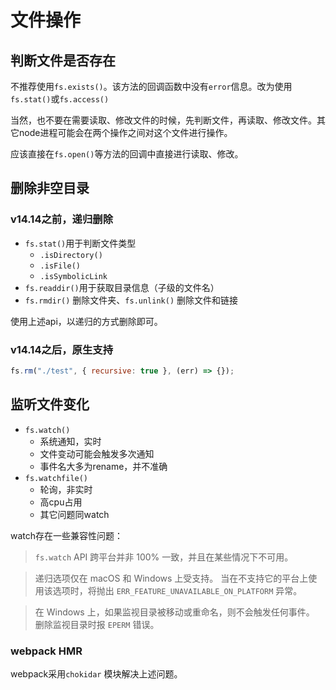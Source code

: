 # 文件操作

## 判断文件是否存在

不推荐使用`fs.exists()`。该方法的回调函数中没有`error`信息。改为使用`fs.stat()`或`fs.access()`

当然，也不要在需要读取、修改文件的时候，先判断文件，再读取、修改文件。其它node进程可能会在两个操作之间对这个文件进行操作。

应该直接在`fs.open()`等方法的回调中直接进行读取、修改。

## 删除非空目录

### v14.14之前，递归删除

-   `fs.stat()`用于判断文件类型
    -   `.isDirectory()`
    -   `.isFile()`
    -   `.isSymbolicLink`
-   `fs.readdir()`用于获取目录信息（子级的文件名）
-   `fs.rmdir()` 删除文件夹、`fs.unlink()` 删除文件和链接

使用上述api，以递归的方式删除即可。

### v14.14之后，原生支持

```javascript
fs.rm("./test", { recursive: true }, (err) => {});
```

## 监听文件变化

-   `fs.watch()`
    -   系统通知，实时
    -   文件变动可能会触发多次通知
    -   事件名大多为rename，并不准确
-   `fs.watchfile()`
    -   轮询，非实时
    -   高cpu占用
    -   其它问题同watch

watch存在一些兼容性问题：

> `fs.watch` API 跨平台并非 100% 一致，并且在某些情况下不可用。

> 递归选项仅在 macOS 和 Windows 上受支持。 当在不支持它的平台上使用该选项时，将抛出 `ERR_FEATURE_UNAVAILABLE_ON_PLATFORM` 异常。

> 在 Windows 上，如果监视目录被移动或重命名，则不会触发任何事件。 删除监视目录时报 `EPERM` 错误。

### webpack HMR

webpack采用`chokidar` 模块解决上述问题。
